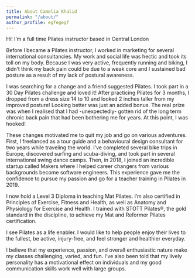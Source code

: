 ```yaml
---
title: About Camelia Khalid
permalink: "/about/"
author_profile: egfegegf
---
```


Hi! I’m a full time Pilates instructor based in Central London

Before I became a Pilates instructor, I worked in marketing for several international consultancies. My work and social life was hectic and took its toll on my body. Because I was very active, frequently running and biking, I didn’t think my back pain could be due to a weak core and I sustained bad posture as a result of my lack of postural awareness.

I was searching for a change and a friend suggested Pilates. I took part in a 30 Day Pilates challenge and loved it! After practicing Pilates for 3 months, I dropped from a dress size 14 to 10 and looked 2 inches taller from my improved posture! Looking better was just an added bonus. The real prize was when I realised that I had -unexpectedly- gotten rid of the long term chronic back pain that had been bothering me for years. At this point, I was hooked!

These changes motivated me to quit my job and go on various adventures. First, I freelanced as a tour guide and a behavioural design consultant for two years while traveling the world. I’ve completed several bike trips in Europe, discovered surfing and scuba-diving, and took part in several international swing dance camps. Then, in 2018, I joined an incredible startup called Makers where I helped career changers from various backgrounds become software engineers. This experience gave me the confidence to pursue my passion and go for a teacher training in Pilates in 2019. 

I now hold a Level 3 Diploma in teaching Mat Pilates. I’m also certified in Principles of Exercise, Fitness and Health, as well as Anatomy and Physiology for Exercise and Health. I trained with STOTT Pilates®, the gold standard in the discipline, to achieve my Mat and Reformer Pilates certification. 

I see Pilates as a life enabler. I would like to help people enjoy their lives to the fullest, be active, injury-free, and feel stronger and healthier everyday. 

I believe that my experience, passion, and overall enthusiastic nature make my classes challenging, varied, and fun. I’ve also been told that my lively personality has a motivational effect on individuals and my good communication skills work well with large groups.
